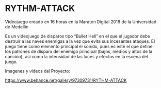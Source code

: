 # RYTHM-ATTACK
Videojuego creado en 16 horas en la Maraton Digital 2018 de la Universidad de Medellin

Es un videojuego de disparos tipo “Bullet Hell” en el que el jugador debe destruir a las naves enemigas a la vez que evita sus incesantes ataques. El juego tiene como elemento principal el sonido, pues es este el que define los patrones de disparo del enemigo principal (bajos, medios y altos de la canción), así como la intensidad de las luces y efectos en la escena del juego.

Imagenes y videos del Proyecto:

https://www.behance.net/gallery/97309731/RYTHM-ATTACK
